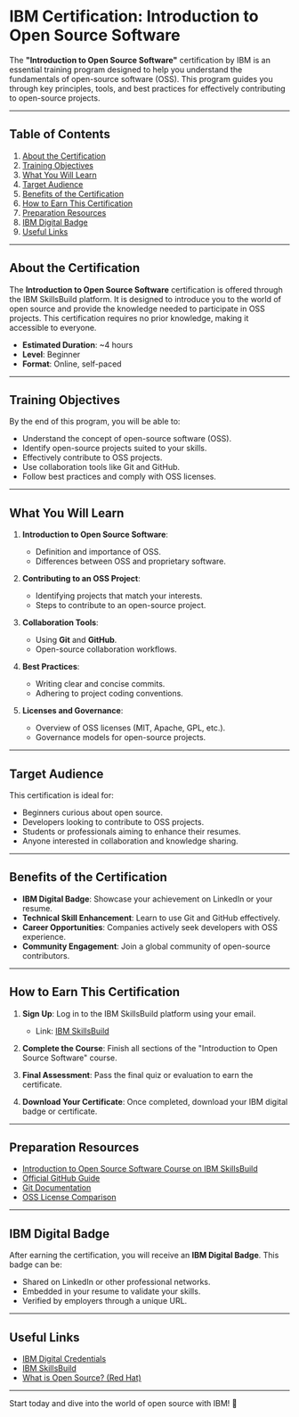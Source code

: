 # IBM Certification: Introduction to Open Source Software  

The **"Introduction to Open Source Software"** certification by IBM is an essential training program designed to help you understand the fundamentals of open-source software (OSS). This program guides you through key principles, tools, and best practices for effectively contributing to open-source projects.

---

## Table of Contents  

1. [About the Certification](#about-the-certification)  
2. [Training Objectives](#training-objectives)  
3. [What You Will Learn](#what-you-will-learn)  
4. [Target Audience](#target-audience)  
5. [Benefits of the Certification](#benefits-of-the-certification)  
6. [How to Earn This Certification](#how-to-earn-this-certification)  
7. [Preparation Resources](#preparation-resources)  
8. [IBM Digital Badge](#ibm-digital-badge)  
9. [Useful Links](#useful-links)  

---

## About the Certification  

The **Introduction to Open Source Software** certification is offered through the IBM SkillsBuild platform. It is designed to introduce you to the world of open source and provide the knowledge needed to participate in OSS projects. This certification requires no prior knowledge, making it accessible to everyone.  

- **Estimated Duration**: ~4 hours  
- **Level**: Beginner  
- **Format**: Online, self-paced  

---

## Training Objectives  

By the end of this program, you will be able to:  
- Understand the concept of open-source software (OSS).  
- Identify open-source projects suited to your skills.  
- Effectively contribute to OSS projects.  
- Use collaboration tools like Git and GitHub.  
- Follow best practices and comply with OSS licenses.  

---

## What You Will Learn  

1. **Introduction to Open Source Software**:  
   - Definition and importance of OSS.  
   - Differences between OSS and proprietary software.  

2. **Contributing to an OSS Project**:  
   - Identifying projects that match your interests.  
   - Steps to contribute to an open-source project.  

3. **Collaboration Tools**:  
   - Using **Git** and **GitHub**.  
   - Open-source collaboration workflows.  

4. **Best Practices**:  
   - Writing clear and concise commits.  
   - Adhering to project coding conventions.  

5. **Licenses and Governance**:  
   - Overview of OSS licenses (MIT, Apache, GPL, etc.).  
   - Governance models for open-source projects.  

---

## Target Audience  

This certification is ideal for:  
- Beginners curious about open source.  
- Developers looking to contribute to OSS projects.  
- Students or professionals aiming to enhance their resumes.  
- Anyone interested in collaboration and knowledge sharing.  

---

## Benefits of the Certification  

- **IBM Digital Badge**: Showcase your achievement on LinkedIn or your resume.  
- **Technical Skill Enhancement**: Learn to use Git and GitHub effectively.  
- **Career Opportunities**: Companies actively seek developers with OSS experience.  
- **Community Engagement**: Join a global community of open-source contributors.  

---

## How to Earn This Certification  

1. **Sign Up**: Log in to the IBM SkillsBuild platform using your email.  
   - Link: [IBM SkillsBuild](https://skillsbuild.org)  

2. **Complete the Course**: Finish all sections of the "Introduction to Open Source Software" course.  

3. **Final Assessment**: Pass the final quiz or evaluation to earn the certificate.  

4. **Download Your Certificate**: Once completed, download your IBM digital badge or certificate.  

---

## Preparation Resources  

- [Introduction to Open Source Software Course on IBM SkillsBuild](https://skillsbuild.org)  
- [Official GitHub Guide](https://docs.github.com/en/get-started)  
- [Git Documentation](https://git-scm.com/doc)  
- [OSS License Comparison](https://choosealicense.com)  

---

## IBM Digital Badge  

After earning the certification, you will receive an **IBM Digital Badge**. This badge can be:  
- Shared on LinkedIn or other professional networks.  
- Embedded in your resume to validate your skills.  
- Verified by employers through a unique URL.  

---

## Useful Links  

- [IBM Digital Credentials](https://www.ibm.com/digital-credentials)  
- [IBM SkillsBuild](https://skillsbuild.org)  
- [What is Open Source? (Red Hat)](https://www.redhat.com/en/topics/open-source/what-is-open-source)  

---

Start today and dive into the world of open source with IBM! 🚀  